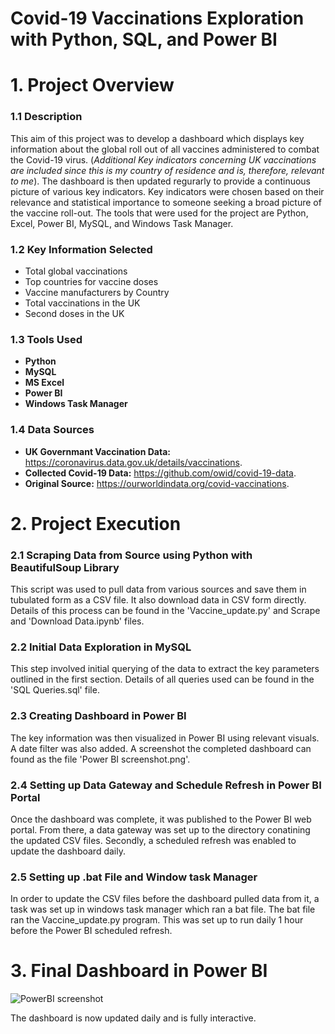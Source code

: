 # Covid-19 Vaccinations Exploration with Python, SQL, and Power BI 

# 1. Project Overview
### 1.1 Description
This aim of this project was to develop a dashboard which displays key information about the global roll out of all vaccines administered to combat the Covid-19 virus. (*Additional Key indicators concerning UK vaccinations are included since this is my country of residence and is, therefore, relevant to me*). The dashboard is then updated regurarly to provide a continuous picture of various key indicators. Key indicators were chosen based on their relevance and statistical importance to someone seeking a broad picture of the vaccine roll-out. The tools that were used for the project are Python, Excel, Power BI, MySQL, and Windows Task Manager. 

### 1.2 Key Information Selected
* Total global vaccinations
* Top countries for vaccine doses
* Vaccine manufacturers by Country
* Total vaccinations in the UK
* Second doses in the UK

### 1.3 Tools Used
* **Python** 
* **MySQL** 
* **MS Excel**  
* **Power BI**  
* **Windows Task Manager**

### 1.4 Data Sources
* **UK Governmant Vaccination Data:** https://coronavirus.data.gov.uk/details/vaccinations.
* **Collected Covid-19 Data:** https://github.com/owid/covid-19-data.
* **Original Source:** https://ourworldindata.org/covid-vaccinations.

# 2. Project Execution

### 2.1 Scraping Data from Source using Python with BeautifulSoup Library
This script was used to pull data from various sources and save them in tubulated form as a CSV file. It also download data in CSV form directly. Details of this process can be found in the 'Vaccine_update.py' and Scrape and 'Download Data.ipynb' files. 


### 2.2 Initial Data Exploration in MySQL
This step involved initial querying of the data to extract the key parameters outlined in the first section. Details of all queries used can be found in the 'SQL Queries.sql' file. 

### 2.3 Creating Dashboard in Power BI
The key information was then visualized in Power BI using relevant visuals. A date filter was also added. A screenshot the completed dashboard can found as the file 'Power BI screenshot.png'.


### 2.4 Setting up Data Gateway and Schedule Refresh in Power BI Portal
Once the dashboard was complete, it was published to the Power BI web portal. From there, a data gateway was set up to the directory conatining the updated CSV files. Secondly, a scheduled refresh was enabled to update the dashboard daily. 

### 2.5 Setting up .bat File and Window task Manager
In order to update the CSV files before the dashboard pulled data from it, a task was set up in windows task manager which ran a bat file. The bat file ran the Vaccine_update.py program. This was set up to run daily 1 hour before the Power BI scheduled refresh. 


# 3. Final Dashboard in Power BI
![PowerBI screenshot](https://user-images.githubusercontent.com/51541316/120192656-5ddf1400-c213-11eb-9a6c-9005b0e9f858.PNG)

The dashboard is now updated daily and is fully interactive. 

